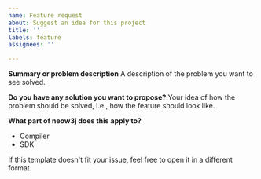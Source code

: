 ```yaml
---
name: Feature request
about: Suggest an idea for this project
title: ''
labels: feature
assignees: ''

---
```


**Summary or problem description**
A description of the problem you want to see solved.

**Do you have any solution you want to propose?**
Your idea of how the problem should be solved, i.e., how the feature should look like.

**What part of neow3j does this apply to?**
- Compiler
- SDK

If this template doesn't fit your issue, feel free to open it in a different format.
